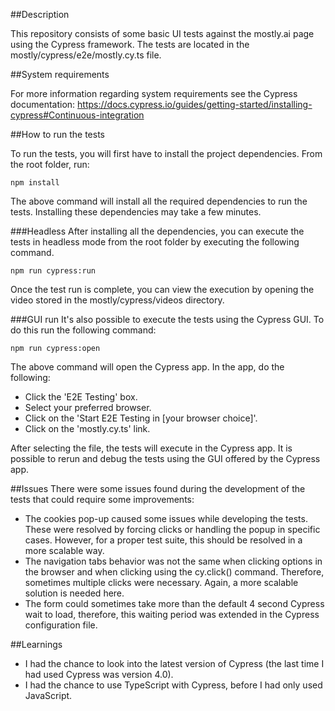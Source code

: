 ##Description

This repository consists of some basic UI tests against the mostly.ai page using the Cypress framework.
The tests are located in the mostly/cypress/e2e/mostly.cy.ts file.

##System requirements

For more information regarding system requirements see the Cypress documentation:
https://docs.cypress.io/guides/getting-started/installing-cypress#Continuous-integration

##How to run the tests

To run the tests, you will first have to install the project dependencies. From the root folder, run:

`npm install`

The above command will install all the required dependencies to run the tests. Installing these dependencies may take a 
few minutes.

###Headless
After installing all the dependencies, you can execute the tests in headless mode from the root folder by executing the 
following command.

`npm run cypress:run`

Once the test run is complete, you can view the execution by opening the video stored in the mostly/cypress/videos directory.

###GUI run
It's also possible to execute the tests using the Cypress GUI. To do this run the following command:

`npm run cypress:open`

The above command will open the Cypress app. In the app, do the following:
* Click the 'E2E Testing' box.
* Select your preferred browser.
* Click on the 'Start E2E Testing in [your browser choice]'.
* Click on the 'mostly.cy.ts' link.

After selecting the file, the tests will execute in the Cypress app. It is possible to rerun and debug the tests using the
GUI offered by the Cypress app.

##Issues
There were some issues found during the development of the tests that could require some improvements:
* The cookies pop-up caused some issues while developing the tests. These were resolved by forcing clicks or handling the popup in specific cases. However, for a proper test suite, this should be resolved in a more scalable way.
* The navigation tabs behavior was not the same when clicking options in the browser and when clicking using the cy.click() command. Therefore, sometimes multiple clicks were necessary. Again, a more scalable solution is needed here.
* The form could sometimes take more than the default 4 second Cypress wait to load, therefore, this waiting period was extended in the Cypress configuration file.

##Learnings
* I had the chance to look into the latest version of Cypress (the last time I had used Cypress was version 4.0).
* I had the chance to use TypeScript with Cypress, before I had only used JavaScript.

